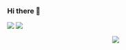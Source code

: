 ### Hi there 👋

<!--
**inathlia/inathlia** is a ✨ _special_ ✨ repository because its `README.md` (this file) appears on your GitHub profile.

Here are some ideas to get you started:

- 🔭 I’m currently working on ...
- 🌱 I’m currently learning ...
- 👯 I’m looking to collaborate on ...
- 🤔 I’m looking for help with ...
- 💬 Ask me about ...
- 📫 How to reach me: ...
- 😄 Pronouns: ...
- ⚡ Fun fact: ...
-->

<!-- <p align="center">
 <img align="center" src="https://github-readme-stats.vercel.app/api?username=inathlia&theme=tokyonight&show_icons=true" alt="Nath's github stats" />
 <img align="center" src="https://github-readme-stats.vercel.app/api/top-langs/?username=inathlia&layout=compact&theme=tokyonight" />
</p>

<p align="center">
 <img align="center" scr="https://github-readme-streak-stats.herokuapp.com/?user=inathlia&show_icons=true&locale=en&layout=compact&theme=tokyonight&line_height=0" />
[![GitHub Streak](http://github-readme-streak-stats.herokuapp.com?user=inathlia&theme=tokyonight&date_format=j%20M%5B%20Y%5D)](https://git.io/streak-stats)
</p>
 -->
 
 <p display="inline" justify-content="space-around">
  <img  src = "https://github-readme-stats.vercel.app/api?username=inathlia&show_icons=true&theme=tokyonight&line_height=27&card_width=100px">
  <img src = "https://github-readme-stats.vercel.app/api/top-langs/?username=inathlia&theme=tokyonight&layout=compact&card_width=100px">
</p>

<p align = "center">
 <img  src="https://github-readme-streak-stats.herokuapp.com/?user=inathlia&show_icons=true&locale=en&layout=compact&theme=tokyonight&line_height=0" />
</p>
